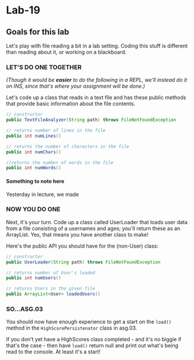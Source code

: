 # Lab-19

## Goals for this lab

Let's play with file reading a bit in a lab setting. Coding this stuff is different than reading about it, or working on a blackboard.

### LET'S DO ONE TOGETHER

_(Though it would be **_easier_** to do the following in a REPL, we'll instead do it on INS, since that's where your assignment will be done.)_

Let's code up a class that reads in a text file and has these public methods that provide basic information about the file contents.

```Java
// constructor
public TextFileAnalyzer(String path) throws FileNotFoundException

// returns number of lines in the file
public int numLines()

// returns the number of characters in the file
public int numChars()

//returns the number of words in the file
public int numWords()
```

#### Something to note here

Yesterday in lecture, we made 

### NOW YOU DO ONE

Next, it's your turn. Code up a class called UserLoader that loads user data from a file consisting of a usernames and ages; you'll return these as an ArrayList<User>. Yes, that means you have another class to make!

Here's the public API you should have for the (non-User) class:

```Java
// constructor
public UserLoader(String path) throws FileNotFoundException

// returns number of User's loaded
public int numUsers()

// returns Users in the given file
public ArrayList<User> loadedUsers()
```

### SO...ASG.03

You should now have enough experience to get a start on the `load()` method in the `HighScorePersistenator` class in asg.03. 

If you don't yet have a HighScores class completed - and it's no biggie if that's the case - then have `load()` return null and print out what's being read to the console. At least it's a start!